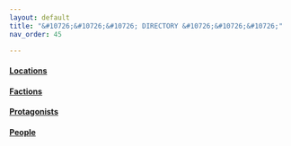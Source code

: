 ```yaml
---
layout: default
title: "&#10726;&#10726;&#10726; DIRECTORY &#10726;&#10726;&#10726;"
nav_order: 45

---
```


#### [Locations](locations.md)

#### [Factions](factions.md)

#### [Protagonists](pcs.md)

#### [People](npcs.md)
